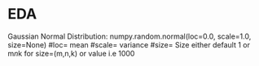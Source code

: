 # EDA

Gaussian Normal Distribution:
  numpy.random.normal(loc=0.0, scale=1.0, size=None)
  #loc= mean
  #scale= variance
  #size= Size either default 1 or m*n*k for size=(m,n,k) or value i.e 1000
